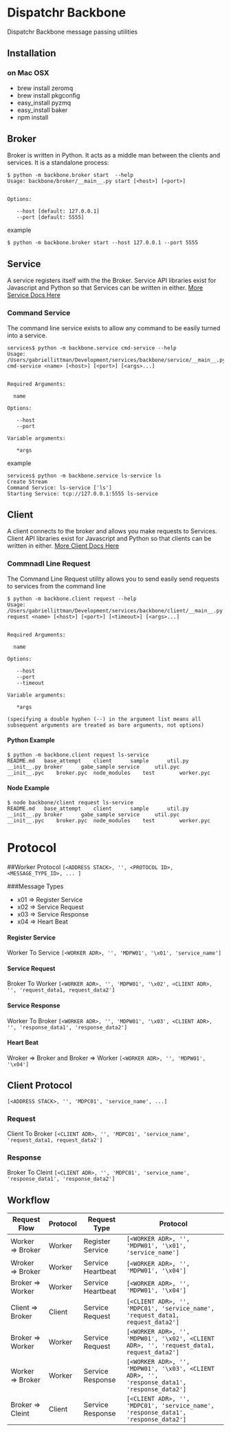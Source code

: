 # Dispatchr Backbone

Dispatchr Backbone message passing utilities

## Installation

### on Mac OSX
- brew install zeromq
- brew install pkgconfig
- easy_install pyzmq
- easy_install baker
- npm install


## Broker
Broker is written in Python.  It acts as a middle man between the clients and services.  It is a standalone process:
```
$ python -m backbone.broker start  --help
Usage: backbone/broker/__main__.py start [<host>] [<port>]


Options:

   --host [default: 127.0.0.1]
   --port [default: 5555]
```

example
```
$ python -m backbone.broker start --host 127.0.0.1 --port 5555
```

## Service
A service registers itself with the the Broker.  Service API libraries exist for Javascript and Python so that Services can be written in either.
[More Service Docs Here](service/README.md)
### Command Service
The command line service exists to allow any command to be easily turned into a service.
```
services$ python -m backbone.service cmd-service --help
Usage: /Users/gabriellittman/Development/services/backbone/service/__main__.py cmd-service <name> [<host>] [<port>] [<args>...]


Required Arguments:

  name   

Options:

   --host  
   --port  

Variable arguments:

   *args 

```

example
```
services$ python -m backbone.service ls-service ls
Create Stream
Command Service: ls-service ['ls']
Starting Service: tcp://127.0.0.1:5555 ls-service
```


## Client
A client connects to the broker and allows you make requests to Services. Client API libraries exist for Javascript and Python so that clients can be written in either.
[More Client Docs Here](client/README.md)

### Commnadl Line Request
The Command Line Request utility allows you to send easily send requests to services from the command line 
```
$ python -m backbone.client request --help
Usage: /Users/gabriellittman/Development/services/backbone/client/__main__.py request <name> [<host>] [<port>] [<timeout>] [<args>...]


Required Arguments:

  name   

Options:

   --host     
   --port     
   --timeout  

Variable arguments:

   *args 

(specifying a double hyphen (--) in the argument list means all subsequent arguments are treated as bare arguments, not options)
```

#### Python Example
```
$ python -m backbone.client request ls-service 
README.md	base_attempt	client		sample		util.py
__init__.py	broker		gabe_sample	service		util.pyc
__init__.pyc	broker.pyc	node_modules	test		worker.pyc

```

#### Node Example
```
$ node backbone/client request ls-service 
README.md	base_attempt	client		sample		util.py
__init__.py	broker		gabe_sample	service		util.pyc
__init__.pyc	broker.pyc	node_modules	test		worker.pyc

```


# Protocol
##Worker Protocol
`[<ADDRESS STACK>, '', <PROTOCOL ID>, <MESSAGE_TYPE_ID>, ... ]`

###Message Types
- x01 => Register Service
- x02 => Service Request
- x03 => Service Response
- x04 => Heart Beat

#### Register Service
Worker To Service
`[<WORKER ADR>, '', 'MDPW01', '\x01', 'service_name']`

#### Service Request
Broker To Worker
`[<WORKER ADR>, '', 'MDPW01', '\x02', <CLIENT ADR>, '', 'request_data1, request_data2']`

#### Service Response
Worker To Broker
`[<WORKER ADR>, '', 'MDPW01', '\x03', <CLIENT ADR>, '', 'response_data1', 'response_data2']`

#### Heart Beat
Wroker => Broker and Broker => Worker
`[<WORKER ADR>, '', 'MDPW01', '\x04']`

## Client Protocol
`[<ADDRESS STACK>, '', 'MDPC01', 'service_name', ...]`

### Request
Client To Broker
`[<CLIENT ADR>, '', 'MDPC01', 'service_name', 'request_data1, request_data2']`

### Response
Broker To Cleint
`[<CLIENT ADR>, '', 'MDPC01', 'service_name', 'response_data1', 'response_data2']`

## Workflow
| Request Flow | Protocol | Request Type | Protocol | 
| ------------ | -------- | ------------ | -------- |
| Worker => Broker | Worker | Register Service 	| `[<WORKER ADR>, '', 'MDPW01', '\x01', 'service_name']`                                       |
| Wroker => Broker | Worker | Service Heartbeat | `[<WORKER ADR>, '', 'MDPW01', '\x04']`                                                       |
| Broker => Worker | Worker | Service Heartbeat | `[<WORKER ADR>, '', 'MDPW01', '\x04']`                                                       |
| Client => Broker | Client | Service Request 	| `[<CLIENT ADR>, '', 'MDPC01', 'service_name', 'request_data1, request_data2']`               |
| Broker => Worker | Worker | Service Request	| `[<WORKER ADR>, '', 'MDPW01', '\x02', <CLIENT ADR>, '', 'request_data1, request_data2']`     |
| Worker => Broker | Worker | Service Response  | `[<WORKER ADR>, '', 'MDPW01', '\x03', <CLIENT ADR>, '', 'response_data1', 'response_data2']` |
| Broker => Cleint | Client | Service Response  | `[<CLIENT ADR>, '', 'MDPC01', 'service_name', 'response_data1', 'response_data2']`           |

